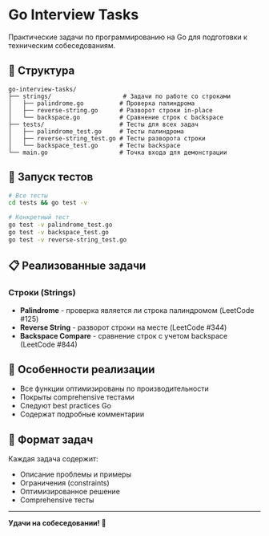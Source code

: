 # Go Interview Tasks

Практические задачи по программированию на Go для подготовки к техническим собеседованиям.

## 📁 Структура

```
go-interview-tasks/
├── strings/                    # Задачи по работе со строками
│   ├── palindrome.go          # Проверка палиндрома
│   ├── reverse-string.go      # Разворот строки in-place
│   └── backspace.go           # Сравнение строк с backspace
├── tests/                     # Тесты для всех задач
│   ├── palindrome_test.go     # Тесты палиндрома
│   ├── reverse-string_test.go # Тесты разворота строки
│   └── backspace_test.go      # Тесты backspace
└── main.go                    # Точка входа для демонстрации
```

## 🚀 Запуск тестов

```bash
# Все тесты
cd tests && go test -v

# Конкретный тест
go test -v palindrome_test.go
go test -v backspace_test.go
go test -v reverse-string_test.go
```

## 📋 Реализованные задачи

### Строки (Strings)
- **Palindrome** - проверка является ли строка палиндромом (LeetCode #125)
- **Reverse String** - разворот строки на месте (LeetCode #344)  
- **Backspace Compare** - сравнение строк с учетом backspace (LeetCode #844)

## 🎯 Особенности реализации

- Все функции оптимизированы по производительности
- Покрыты comprehensive тестами
- Следуют best practices Go
- Содержат подробные комментарии

## 📝 Формат задач

Каждая задача содержит:
- Описание проблемы и примеры
- Ограничения (constraints)
- Оптимизированное решение
- Comprehensive тесты

---
**Удачи на собеседовании! 🎉**
